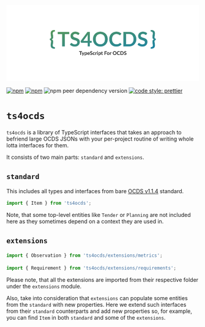 ![logo](https://raw.githubusercontent.com/uStudioCompany/ts4ocds/master/ts4ocds-banner.png)

[![npm](https://img.shields.io/npm/v/ts4ocds.svg)](https://www.npmjs.com/package/ts4ocds)
[![npm](https://img.shields.io/badge/dependencies-0-brightgreen)](https://www.npmjs.com/package/ts4ocds)
![npm peer dependency version](https://img.shields.io/npm/dependency-version/ts4ocds/peer/typescript)
[![code style: prettier](https://img.shields.io/badge/code_style-prettier-ff69b4.svg?style=flat-square)](https://github.com/prettier/prettier)

# `ts4ocds`

`ts4ocds` is a library of TypeScript interfaces that takes an approach
to befriend large OCDS JSONs with your per-project routine of
writing whole lotta interfaces for them.

It consists of two main parts: `standard` and `extensions`.

## `standard`

This includes all types and interfaces from bare
[OCDS v1.1.4](https://standard.open-contracting.org/latest/en/) standard.

```typescript
import { Item } from 'ts4ocds';
```

Note, that some top-level entities like `Tender` or `Planning`
are not included here as they sometimes depend on a context they are
used in.

## `extensions`

```typescript
import { Observation } from 'ts4ocds/extensions/metrics';

import { Requirement } from 'ts4ocds/extensions/requirements';
```

Please note, that all the extensions are imported from their respective
folder under the `extensions` module.

Also, take into consideration that `extensions` can populate some
entities from the `standard` with new properties. Here we extend
such interfaces from their `standard` counterparts and add new properties
so, for example, you can find `Item` in both `standard` and some of the `extensions`.
